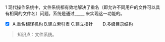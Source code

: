 1
现代操作系统中，文件系统都有效地解决了重名（即允许不同用户的文件可以具有相同的文件名）问题。系统是通过_____ 来实现这一功能的。
- [x] A.重名翻译机构 B.建立索引表 C.建立指针　　 D.多级目录结构

> 知识点：文件系统。
